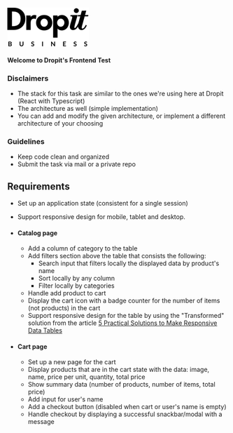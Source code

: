 ![Dropit](src/tools/assets/logo-dropit-business.svg)

#### Welcome to Dropit's Frontend Test

### Disclaimers

* The stack for this task are similar to the ones we're using here at Dropit (React with Typescript) 
* The architecture as well (simple implementation)  
* You can add and modify the given architecture, or implement a different architecture of your choosing

### Guidelines

* Keep code clean and organized
* Submit the task via mail or a private repo

## Requirements

* Set up an application state (consistent for a single session)
* Support responsive design for mobile, tablet and desktop.

* #### Catalog page
    * Add a column of category to the table
    * Add filters section above the table that consists the following:
      * Search input that filters locally the displayed data by product's name
      * Sort locally by any column
      * Filter locally by categories
    * Handle add product to cart
    * Display the cart icon with a badge counter for the number of items (not products) in the cart
    * Support responsive design for the table by using the "Transformed" solution from the article [5 Practical Solutions to Make Responsive Data Tables](https://medium.com/appnroll-publication/5-practical-solutions-to-make-responsive-data-tables-ff031c48b122)
      
* #### Cart page
    * Set up a new page for the cart
    * Display products that are in the cart state with the data: image, name, price per unit, quantity, total price
    * Show summary data (number of products, number of items, total price)
    * Add input for user's name
    * Add a checkout button (disabled when cart or user's name is empty)
    * Handle checkout by displaying a successful snackbar/modal with a message
